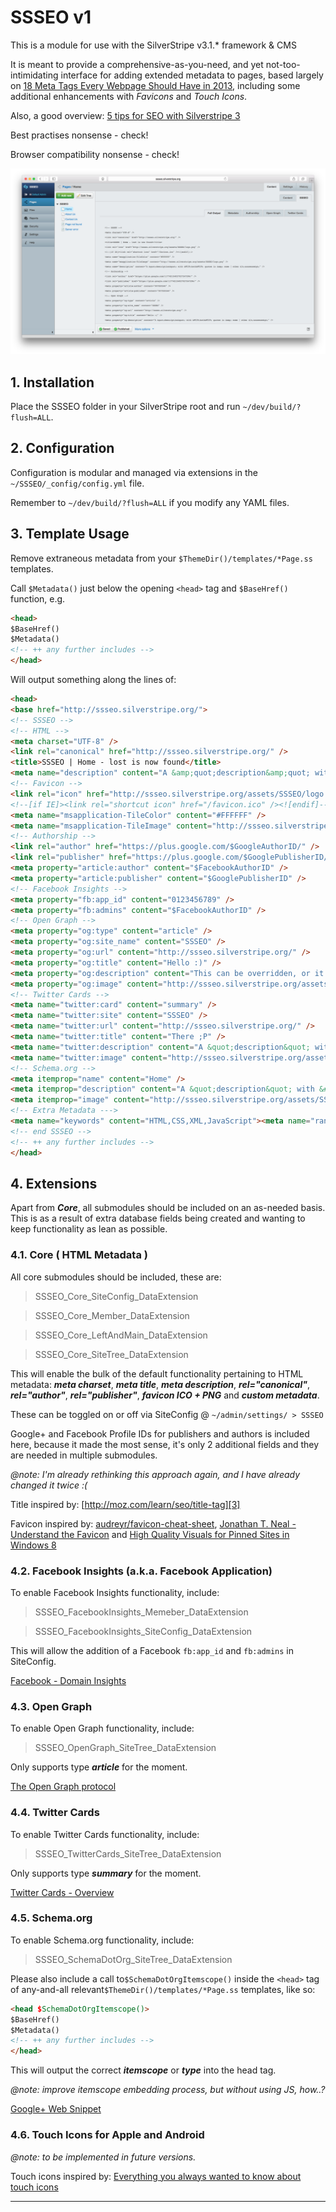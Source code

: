 SSSEO v1
========

This is a module for use with the SilverStripe v3.1.* framework & CMS

It is meant to provide a comprehensive-as-you-need, and yet not-too-intimidating interface for adding extended metadata to pages, based largely on [18 Meta Tags Every Webpage Should Have in 2013][1], including some additional enhancements with _Favicons_ and _Touch Icons_.

Also, a good overview: [5 tips for SEO with Silverstripe 3][2]

Best practises nonsense - check!

Browser compatibility nonsense - check!

![Screenshot](composer-screenshot.png)

## 1. Installation

Place the SSSEO folder in your SilverStripe root and run `~/dev/build/?flush=ALL`.

## 2. Configuration

Configuration is modular and managed via extensions in the `~/SSSEO/_config/config.yml` file.

Remember to `~/dev/build/?flush=ALL` if you modify any YAML files.

## 3. Template Usage

Remove extraneous metadata from your `$ThemeDir()/templates/*Page.ss` templates.

Call `$Metadata()` just below the opening `<head>` tag and `$BaseHref()` function, e.g.

```html
<head>
$BaseHref()
$Metadata()
<!-- ++ any further includes -->
</head>
```

Will output something along the lines of:

```html
<head>
<base href="http://ssseo.silverstripe.org/">
<!-- SSSEO -->
<!-- HTML -->
<meta charset="UTF-8" />
<link rel="canonical" href="http://ssseo.silverstripe.org/" />
<title>SSSEO | Home - lost is now found</title>
<meta name="description" content="A &amp;quot;description&amp;quot; with &amp;#039;both&amp;#039; quotes in &amp;amp; some | other &amp;lt;nonsense&amp;gt;" />
<!-- Favicon -->
<link rel="icon" href="http://ssseo.silverstripe.org/assets/SSSEO/logo.png" />
<!--[if IE]><link rel="shortcut icon" href="/favicon.ico" /><![endif]-->
<meta name="msapplication-TileColor" content="#FFFFFF" />
<meta name="msapplication-TileImage" content="http://ssseo.silverstripe.org/assets/SSSEO/logo.png" />
<!-- Authorship -->
<link rel="author" href="https://plus.google.com/$GoogleAuthorID/" />
<link rel="publisher" href="https://plus.google.com/$GooglePublisherID/" />
<meta property="article:author" content="$FacebookAuthorID" />
<meta property="article:publisher" content="$GooglePublisherID" />
<!-- Facebook Insights -->
<meta property="fb:app_id" content="0123456789" />
<meta property="fb:admins" content="$FacebookAuthorID" />
<!-- Open Graph -->
<meta property="og:type" content="article" />
<meta property="og:site_name" content="SSSEO" />
<meta property="og:url" content="http://ssseo.silverstripe.org/" />
<meta property="og:title" content="Hello :)" />
<meta property="og:description" content="This can be overridden, or it will default to &#039;&lt;meta name=&quot;description&quot;&#039;... /&gt;" />
<meta property="og:image" content="http://ssseo.silverstripe.org/assets/SSSEO/OpenGraph/test.jpg" />
<!-- Twitter Cards -->
<meta name="twitter:card" content="summary" />
<meta name="twitter:site" content="SSSEO" />
<meta name="twitter:url" content="http://ssseo.silverstripe.org/" />
<meta name="twitter:title" content="There ;P" />
<meta name="twitter:description" content="A &quot;description&quot; with &#039;both&#039; quotes in &amp; some | other &lt;nonsense&gt;" />
<meta name="twitter:image" content="http://ssseo.silverstripe.org/assets/SSSEO/TwitterCards/test.jpg" />
<!-- Schema.org -->
<meta itemprop="name" content="Home" />
<meta itemprop="description" content="A &quot;description&quot; with &#039;both&#039; quotes in &amp; some | other &lt;nonsense&gt;" />
<meta itemprop="image" content="http://ssseo.silverstripe.org/assets/SSSEO/SchemaDotOrg/test.jpg" />
<!-- Extra Metadata --->
<meta name="keywords" content="HTML,CSS,XML,JavaScript"><meta name="random" content="1, 2, 3...">
<!-- end SSSEO -->
<!-- ++ any further includes -->
</head>
```

## 4. Extensions

Apart from **_Core_**, all submodules should be included on an as-needed basis. This is as a result of extra database fields being created and wanting to keep functionality as lean as possible.

### 4.1. Core ( HTML Metadata )

All core submodules should be included, these are:

> SSSEO_Core_SiteConfig_DataExtension

> SSSEO_Core_Member_DataExtension

> SSSEO_Core_LeftAndMain_DataExtension

> SSSEO_Core_SiteTree_DataExtension

This will enable the bulk of the default functionality pertaining to HTML metadata: **_meta charset_**, **_meta title_**, **_meta description_**, **_rel="canonical"_**, **_rel="author"_**, **_rel="publisher"_**, **_favicon ICO + PNG_** and **_custom metadata_**.

These can be toggled on or off via SiteConfig @ `~/admin/settings/ > SSSEO`

Google+ and Facebook Profile IDs for publishers and authors is included here, because it made the most sense, it's only 2 additional fields and they are needed in multiple submodules.

_@note: I'm already rethinking this approach again, and I have already changed it twice :(_

Title inspired by: [http://moz.com/learn/seo/title-tag][3]

Favicon inspired by: [audreyr/favicon-cheat-sheet][4], [Jonathan T. Neal - Understand the Favicon][5] and [High Quality Visuals for Pinned Sites in Windows 8][6]

### 4.2. Facebook Insights (a.k.a. Facebook Application)

To enable Facebook Insights functionality, include:

> SSSEO_FacebookInsights_Memeber_DataExtension

> SSSEO_FacebookInsights_SiteConfig_DataExtension

This will allow the addition of a Facebook `fb:app_id` and `fb:admins` in SiteConfig.

[Facebook - Domain Insights][7]

### 4.3. Open Graph

To enable Open Graph functionality, include:

> SSSEO_OpenGraph_SiteTree_DataExtension

Only supports type **_article_** for the moment.

[The Open Graph protocol][8]

### 4.4. Twitter Cards

To enable Twitter Cards functionality, include:

> SSSEO_TwitterCards_SiteTree_DataExtension

Only supports type **_summary_** for the moment.

[Twitter Cards - Overview][9]

### 4.5. Schema.org

To enable Schema.org functionality, include:

> SSSEO_SchemaDotOrg_SiteTree_DataExtension

Please also include a call to`$SchemaDotOrgItemscope()` inside the `<head>` tag of any-and-all relevant`$ThemeDir()/templates/*Page.ss` templates, like so:

```html
<head $SchemaDotOrgItemscope()>
$BaseHref()
$Metadata()
<!-- ++ any further includes -->
</head>
```

This will output the correct **_itemscope_** or **_type_** into the head tag.

_@note: improve itemscope embedding process, but without using JS, how..?_

[Google+ Web Snippet][10]

### 4.6. Touch Icons for Apple and Android

_@note: to be implemented in future versions._

Touch icons inspired by: [Everything you always wanted to know about touch icons][11]

---

[1]: https://www.iacquire.com/blog/18-meta-tags-every-webpage-should-have-in-2013
[2]: http://www.silverstripe.org/blog/5-tips-for-seo-with-silverstripe-3-/
[3]: http://moz.com/learn/seo/title-tag
[4]: https://github.com/audreyr/favicon-cheat-sheet
[5]: http://www.jonathantneal.com/blog/understand-the-favicon/
[6]: http://blogs.msdn.com/b/ie/archive/2012/06/08/high-quality-visuals-for-pinned-sites-in-windows-8.aspx
[7]: https://developers.facebook.com/docs/platforminsights/domains
[8]: http://ogp.me
[9]: https://dev.twitter.com/cards/overview
[10]: https://developers.google.com/+/web/snippet/
[11]: https://mathiasbynens.be/notes/touch-icons
